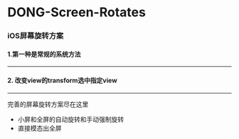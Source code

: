 # DONG-Screen-Rotates

### iOS屏幕旋转方案

#### 1.第一种是常规的系统方法
---  





#### 2. 改变view的transform选中指定view  
---
完善的屏幕旋转方案尽在这里  

- 小屏和全屏的自动旋转和手动强制旋转  
- 直接模态出全屏  